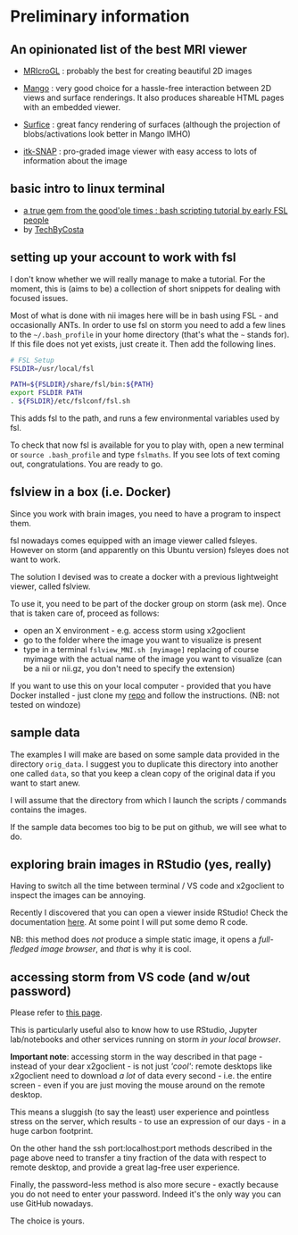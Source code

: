 # Preliminary information

## An opinionated list of the best MRI viewer

- [MRIcroGL](https://github.com/rordenlab/MRIcroGL) : probably the best for creating beautiful 2D images

- [Mango](https://mangoviewer.com/) : very good choice for a hassle-free interaction between 2D views and surface renderings. It also produces shareable HTML pages with an embedded viewer.

- [Surfice](https://www.nitrc.org/projects/surfice/) : great fancy rendering of surfaces (although the projection of blobs/activations look better in Mango IMHO)

- [itk-SNAP](http://www.itksnap.org/pmwiki/pmwiki.php) : pro-graded image viewer with easy access to lots of information about the image


## basic intro to linux terminal
- [a true gem from the good'ole times : bash scripting tutorial by early FSL people](https://open.win.ox.ac.uk/pages/fslcourse/lectures/scripting/all.htm)
- by [TechByCosta](https://www.youtube.com/watch?v=V_G2_uCE8ug)

## setting up your account to work with fsl
I don't know whether we will really manage to make a tutorial. For the moment, this is (aims to be) a collection of short snippets for dealing with focused issues.

Most of what is done with nii images here will be in bash using FSL - and occasionally ANTs. In order to use fsl on storm you need to add a few lines to the `~/.bash_profile` in your home directory (that's what the `~` stands for). If this file does not yet exists, just create it. Then add the following lines.

```bash
# FSL Setup
FSLDIR=/usr/local/fsl

PATH=${FSLDIR}/share/fsl/bin:${PATH}
export FSLDIR PATH
. ${FSLDIR}/etc/fslconf/fsl.sh
```

This adds fsl to the path, and runs a few environmental variables used by fsl.

To check that now fsl is available for you to play with, open a new terminal or `source .bash_profile` and type `fslmaths`. If you see lots of text coming out, congratulations. You are ready to go.

## fslview in a box (i.e. Docker)
Since you work with brain images, you need to have a program to inspect them.

fsl nowadays comes equipped with an image viewer called fsleyes. However on storm (and apparently on this Ubuntu version) fsleyes does not want to work.

The solution I devised was to create a docker with a previous lightweight viewer, called fslview. 

To use it, you need to be part of the docker group on storm (ask me). Once that is taken care of, proceed as follows:

- open an X environment - e.g. access storm using x2goclient
- go to the folder where the image you want to visualize is present
- type in a terminal `fslview_MNI.sh [myimage]` replacing of course myimage with the actual name of the image you want to visualize (can be a nii or nii.gz, you don't need to specify the extension)

If you want to use this on your local computer - provided that you have Docker installed - just clone my [repo](https://github.com/leonardocerliani/fslview_in_a_box) and follow the instructions. (NB: not tested on windoze)


## sample data
The examples I will make are based on some sample data provided in the directory `orig_data`. I suggest you to duplicate this directory into another one called `data`, so that you keep a clean copy of the original data if you want to start anew.

I will assume that the directory from which I launch the scripts / commands contains the images.

If the sample data becomes too big to be put on github, we will see what to do.


## exploring brain images in RStudio (yes, really)
Having to switch all the time between terminal / VS code and x2goclient to inspect the images can be annoying. 

Recently I discovered that you can open a viewer inside RStudio! Check the documentation [here](https://johnmuschelli.com/papayaWidget/). At some point I will put some demo R code.

NB: this method does _not_ produce a simple static image, it opens a _full-fledged image browser_, and _that_ is why it is cool. 

## accessing storm from VS code (and w/out password)
Please refer to [this page](https://github.com/leonardocerliani/machines_setup/blob/main/VS_code_ssh_port_fw.md). 

This is particularly useful also to know how to use RStudio, Jupyter lab/notebooks and other services running on storm _in your local browser_.

**Important note**: accessing storm in the way described in that page - instead of your dear x2goclient - is not just _'cool'_: remote desktops like x2goclient need to download _a lot_ of data every second - i.e. the entire screen - even if you are just moving the mouse around on the remote desktop.

This means a sluggish (to say the least) user experience and pointless stress on the server, which results - to use an expression of our days - in a huge carbon footprint.

On the other hand the ssh port:localhost:port methods described in the page above need to transfer a tiny fraction of the data with respect to remote desktop, and provide a great lag-free user experience.

Finally, the password-less method is also more secure - exactly because you do not need to enter your password. Indeed it's the only way you can use GitHub nowadays.

The choice is yours.








